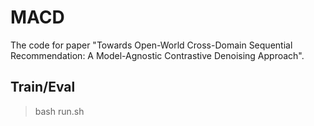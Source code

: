 # MACD
The code for paper "Towards Open-World Cross-Domain Sequential Recommendation: A Model-Agnostic Contrastive Denoising Approach".

## Train/Eval
>bash run.sh
